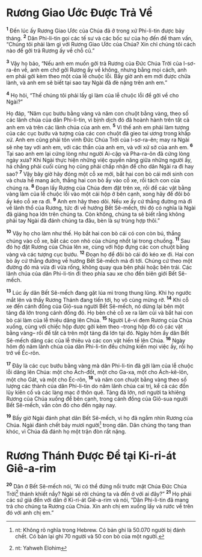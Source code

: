 # Rương Giao Ước Ðược Trả Về
<sup><b>1</b></sup> Ðến lúc ấy Rương Giao Ước của Chúa đã ở trong xứ Phi-li-tin được bảy tháng. <sup><b>2</b></sup> Dân Phi-li-tin gọi các tế sư và các bốc sư của họ đến để tham vấn, “Chúng tôi phải làm gì với Rương Giao Ước của Chúa? Xin chỉ chúng tôi cách nào để gởi trả Rương ấy về chỗ cũ.”

<sup><b>3</b></sup> Vậy họ bảo, “Nếu anh em muốn gởi trả Rương của Ðức Chúa Trời của I-sơ-ra-ên về, anh em chớ gởi Rương ấy về không, nhưng bằng mọi cách, anh em phải gởi kèm theo một của lễ chuộc lỗi. Bấy giờ anh em mới được chữa lành, và anh em sẽ biết tại sao tay Ngài đã đè nặng trên anh em.”

<sup><b>4</b></sup> Họ hỏi, “Thế chúng tôi phải lấy gì làm của lễ chuộc lỗi để gởi về cho Ngài?”

Họ đáp, “Năm cục bướu bằng vàng và năm con chuột bằng vàng, theo số các lãnh chúa của dân Phi-li-tin, vì bịnh dịch đó đã hoành hành trên tất cả anh em và trên các lãnh chúa của anh em. <sup><b>5</b></sup> Vì thế anh em phải làm tượng của các cục bướu và tượng của các con chuột đã gieo tai ương trong khắp xứ. Anh em cũng phải tôn vinh Ðức Chúa Trời của I-sơ-ra-ên; may ra Ngài sẽ nhẹ tay với anh em, với các thần của anh em, và với xứ sở của anh em. <sup><b>6</b></sup> Tại sao anh em lại cứng lòng như người Ai-cập và Pha-ra-ôn đã cứng lòng ngày xưa? Khi Ngài thực hiện những việc quyền năng giữa những người ấy, há chẳng phải cuối cùng họ cũng phải chấp nhận để cho dân Ngài ra đi hay sao? <sup><b>7</b></sup> Vậy bây giờ hãy đóng một cỗ xe mới, bắt hai con bò cái mới sinh con và chưa hề mang ách, thắng hai con bò ấy vào cỗ xe, rồi tách con của chúng ra. <sup><b>8</b></sup> Ðoạn lấy Rương của Chúa đem đặt trên xe, rồi để các vật bằng vàng làm của lễ chuộc lỗi vào một cái hộp ở bên cạnh, xong hãy để đôi bò ấy kéo cỗ xe ra đi. <sup><b>9</b></sup> Anh em hãy theo dõi. Nếu xe ấy cứ thẳng đường mà đi về lãnh thổ của Rương, tức đi về hướng Bết Sê-mếch, thì đó có nghĩa là Ngài đã giáng họa lớn trên chúng ta. Còn không, chúng ta sẽ biết rằng không phải tay Ngài đã đánh chúng ta đâu, bèn là sự trùng hợp thôi.”

<sup><b>10</b></sup> Vậy họ cho làm như thế. Họ bắt hai con bò cái có con còn bú, thắng chúng vào cỗ xe, bắt các con nhỏ của chúng nhốt lại trong chuồng. <sup><b>11</b></sup> Sau đó họ đặt Rương của Chúa lên xe, cùng với hộp đựng các con chuột bằng vàng và các tượng cục bướu. <sup><b>12</b></sup> Ðoạn họ để đôi bò cái đó kéo xe đi. Hai con bò ấy cứ thẳng đường về hướng Bết Sê-mếch mà đi tới. Chúng cứ theo một đường đó mà vừa đi vừa rống, không quay qua bên phải hoặc bên trái. Các lãnh chúa của dân Phi-li-tin đi theo phía sau xe cho đến biên giới Bết Sê-mếch.

<sup><b>13</b></sup> Lúc ấy dân Bết Sê-mếch đang gặt lúa mì trong thung lũng. Khi họ ngước mắt lên và thấy Rương Thánh đang tiến tới, họ vô cùng mừng rỡ. <sup><b>14</b></sup> Khi cỗ xe đến cánh đồng của Giô-sua người Bết Sê-mếch, nó dừng lại bên một tảng đá lớn trong cánh đồng đó. Họ bèn chẻ cỗ xe ra làm củi và bắt hai con bò cái làm của lễ thiêu dâng lên Chúa. <sup><b>15</b></sup> Người Lê-vi đem Rương của Chúa xuống, cùng với chiếc hộp được gởi kèm theo –trong hộp đó có các vật bằng vàng– rồi để tất cả trên một tảng đá lớn tại đó. Ngày hôm ấy dân Bết Sê-mếch dâng các của lễ thiêu và các con vật hiến tế lên Chúa. <sup><b>16</b></sup> Ngày hôm đó năm lãnh chúa của dân Phi-li-tin đều chứng kiến mọi việc ấy, rồi họ trở về Éc-rôn.

<sup><b>17</b></sup> Ðây là các cục bướu bằng vàng mà dân Phi-li-tin đã gởi làm của lễ chuộc lỗi dâng lên Chúa: một cho Ách-đốt, một cho Ga-xa, một cho Ách-kê-lôn, một cho Gát, và một cho Éc-rôn, <sup><b>18</b></sup> và năm con chuột bằng vàng theo số lượng các thành của dân Phi-li-tin do năm lãnh chúa cai trị, kể cả các đồn lũy kiên cố và các làng mạc ở thôn quê. Tảng đá lớn, nơi người ta khiêng Rương của Chúa xuống để bên cạnh, trong cánh đồng của Giô-sua người Bết Sê-mếch, vẫn còn đó cho đến ngày nay.

<sup><b>19</b></sup> Bấy giờ Ngài đánh phạt dân Bết Sê-mếch, vì họ đã ngắm nhìn Rương của Chúa. Ngài đánh chết bảy mươi người[^1-622daa77-e327-43c5-bb17-d8d3c9ee3191] trong dân. Dân chúng thọ tang than khóc, vì Chúa đã đánh họ một trận đòn rất nặng.


# Rương Thánh Ðược Ðể tại Ki-ri-át Giê-a-rim
<sup><b>20</b></sup> Dân ở Bết Sê-mếch nói, “Ai có thể đứng nổi trước mặt Chúa Ðức Chúa Trời[^2-622daa77-e327-43c5-bb17-d8d3c9ee3191] thánh khiết nầy? Ngài sẽ rời chúng ta và đến ở với ai đây?” <sup><b>21</b></sup> Họ phái các sứ giả đến với dân ở Ki-ri-át Giê-a-rim và nói, “Dân Phi-li-tin đã mang trả cho chúng ta Rương của Chúa. Xin anh chị em xuống lấy và rước về trên đó với anh chị em.”

[^1-622daa77-e327-43c5-bb17-d8d3c9ee3191]: nt: Không rõ nghĩa trong Hebrew. Có bản ghi là 50.070 người bị đánh chết. Có bản lại ghi 70 người và 50 con bò của một người.
[^2-622daa77-e327-43c5-bb17-d8d3c9ee3191]: nt: Yahweh Elohim